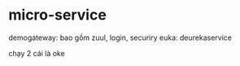 # micro-service

demogateway: bao gồm zuul, login, securiry
euka: deurekaservice

chạy 2 cái là oke
